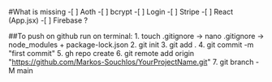 #What is missing
    -[ ] Aoth
    -[ ] bcrypt
    -[ ] Login
    -[ ] Stripe
    -[ ] React   (App.jsx)
    -[ ] Firebase ? 

##To push on github run on terminal:
    1. touch .gitignore -> nano .gitignore -> node_modules + package-lock.json
    2. git init
    3. git add .
    4. git commit -m "first commit"
    5. gh repo create 
    6. git remote add origin "https://github.com/Markos-Souchlos/YourProjectName.git"
    7. git branch -M main 